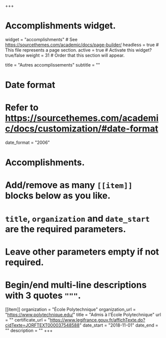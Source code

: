+++
# Accomplishments widget.
widget = "accomplishments"  # See https://sourcethemes.com/academic/docs/page-builder/
headless = true  # This file represents a page section.
active = true  # Activate this widget? true/false
weight = 31  # Order that this section will appear.

title = "Autres accomplisse&shy;ments"
subtitle = ""

# Date format
#   Refer to https://sourcethemes.com/academic/docs/customization/#date-format
date_format = "2006"

# Accomplishments.
#   Add/remove as many `[[item]]` blocks below as you like.
#   `title`, `organization` and `date_start` are the required parameters.
#   Leave other parameters empty if not required.
#   Begin/end multi-line descriptions with 3 quotes `"""`.

[[item]]
  organization = "École Polytechnique"
  organization_url = "https://www.polytechnique.edu/"
  title = "Admis à l'École Polytechnique"
  url = ""
  certificate_url = "https://www.legifrance.gouv.fr/affichTexte.do?cidTexte=JORFTEXT000037548588"
  date_start = "2018-11-01"
  date_end = ""
  description = ""
+++
